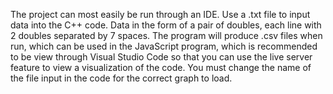 The project can most easily be run through an IDE. Use a .txt file to input data into the C++ code. Data in the form of a pair of doubles, each line with 2 doubles separated by 7 spaces.
The program will produce .csv files when run, which can be used in the JavaScript program, which is recommended to be view through Visual Studio Code so that you can 
use the live server feature to view a visualization of the code. You must change the name of the file input in the code for the correct graph to load.
